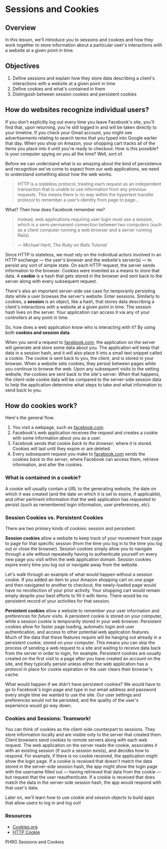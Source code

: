 # Sessions and Cookies

## Overview

In this lesson, we'll introduce you to sessions and cookies and how they work together to store information about a particular user's interactions with a website at a given point in time.

## Objectives

1. Define sessions and explain how they store data describing a client's interactions with a website at a given point in time
2. Define cookies and what's contained in them
3. Distinguish between session cookies and persistent cookies

## How do websites recognize individual users?

If you don't explicitly log out every time you leave Facebook's site, you'll find that, upon returning, you're still logged in and will be taken directly to your timeline. If you check your Gmail account, you might see advertisements relating to search terms that you typed into Google earlier that day. When you shop on Amazon, your shopping cart tracks all of the items you place into it until you're ready to checkout. How is this possible? Is your computer spying on you all the time? Well, sort of.

Before we can understand what is so amazing about the kind of persistence and recognition we've come to expect from our web applications, we need to understand something about how the web works. 

> HTTP is a stateless protocol, treating each request as an independent transaction that is unable to use information from any previous requests. This means there is no way within the hypertext transfer protocol to remember a user’s identity from page to page...

What? Then how does Facebook remember me?

> instead, web applications requiring user login must use a session, which is a semi-permanent connection between two computers (such as a client computer running a web browser and a server running Rails).

>–– Michael Hartl, *The Ruby on Rails Tutorial*

Since HTTP is stateless, we must rely on the individual actors involved in an HTTP exchange –– the user's browser and the website's server(s) –– to persist any sort of simple state. On each HTTP request, the server sends information to the browser. Cookies were invented as a means to store that data. A **cookie** is a hash that gets stored in the browser and sent back to the server along with every subsequent request.

There's also an important server-side use case for temporarily persisting data while a user browses the server's website. Enter sessions. Similarly to cookies, a **session** is an object, like a hash, that stores data describing a client's interactions with a website at a given point in time. The session hash lives on the server. Your application can access it via any of your controllers at any point in time.

So, how does a web application know who is interacting with it? By using both **cookies and session data**.

When you send a request to [facebook.com](https://www.facebook.com/), the application on the server will generate and store some data about you. The application will keep that data in a session hash, and it will also place it into a small text snippet called a cookie. The cookie is sent back to you, the client, and is stored in your browser. When a website sets cookies, they persist between pages while you continue to browse the web. Upon any subsequent visits to the setting website, the cookies are sent back to the site's server. When that happens, the client-side cookie data will be compared to the server-side session data to help the application determine what steps to take and what information to send back to you.

## How do cookies work?

Here's the general flow:

1. You visit a webpage, such as [facebook.com](https://www.facebook.com/).
2. Facebook's web application receives the request and creates a cookie with some information about you as a user.
3. Facebook sends that cookie *back to the browser*, where it is stored. Cookies will last until they expire or are  deleted.
4. Every subsequent request you make to [facebook.com](https://www.facebook.com/) sends the cookies *back to the server*, where Facebook can access them, retrieve information, and alter the cookies.

### What is contained in a cookie?

A cookie will usually contain a URL to the generating website, the date on which it was created (and the date on which it is set to expire, if applicable), and other pertinent information that the web application has requested to persist (such as remembered login information, user preferences, etc).

### Session Cookies vs. Persistent Cookies

There are two primary kinds of cookies: session and persistent.

**Session cookies** allow a website to keep track of your movement from page to page for that specific session (from the time you log in to the time you log out or close the browser). Session cookies simply allow you to navigate through a site without repeatedly having to authenticate yourself on every new page you visit within the web application domain. Session cookies expire every time you log out or navigate away from the website.

Let's walk through an example of what would happen without a session cookie. If you added an item to your Amazon shopping cart on one page and then navigated to another to checkout, the newly-loaded page would have no recollection of your prior activity. Your shopping cart would remain empty despite your best efforts to fill it with items. There would be no persistent record of your activities for that session.

**Persistent cookies** allow a website to remember your user information and preferences for *future* visits. A persistent cookie is stored on your computer, while a session cookie is temporarily stored in your web browser. Persistent cookies allow for faster page loading, automatic login and user authentication, and access to other potential web application features. Much of the data that these features require will be hanging out already in a persistent cookie, stored on your computer. This means you can skip the process of sending a web request to a site and waiting to receive data back from the server in order to login, for example. Persistent cookies are usually created on the first visit to a page after you have created an account on the site, and they typically persist unless either the web application has a protocol in place for cookie expiration or the user clears their browser's cache.

What would happen if we didn't have persistent cookies? We would have to go to Facebook's login page and type in our email address and password every single time we wanted to use the site. Our user settings and preferences would not be persisted, and the quality of the user's experience would go way down.

### Cookies and Sessions: Teamwork!

You can think of cookies as the client-side counterpart to sessions. They store information locally and are visible only to the server that created them. Client browsers send cookies to remote servers along with each web request. The web application on the server reads the cookie, associates it with an existing session (if such a session exists), and decides how to respond. For example, if there is no cookie received, the application might show the login page. If a cookie is received that doesn't match the data stored in the server-side session hash, the app might show the login page with the username filled out –– having retrieved that data from the cookie –– but request that the user reauthenticate. If a cookie is received that does match the data in the server-side session hash, the app would respond with that user's data.

Later on, we'll learn how to use cookie and session objects to build apps that allow users to log in and log out!

### Resources
- [Cookies.org](http://www.allaboutcookies.org/)
- [HTTP Cookie](https://en.wikipedia.org/wiki/HTTP_cookie#Session_cookie)

<p data-visibility='hidden'>PHRG Sessions and Cookies</p>